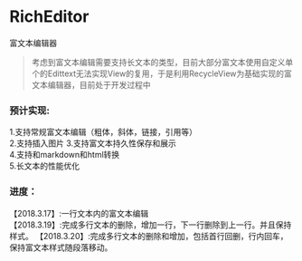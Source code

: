 # RichEditor
富文本编辑器

>考虑到富文本编辑需要支持长文本的类型，目前大部分富文本使用自定义单个的Edittext无法实现View的复用，于是利用RecycleView为基础实现的富文本编辑器，目前处于开发过程中
### 预计实现:
1.支持常规富文本编辑（粗体，斜体，链接，引用等）  
2.支持插入图片
3.支持富文本持久性保存和展示  
4.支持和markdown和html转换  
5.长文本的性能优化  

### 进度：
【2018.3.17】:一行文本内的富文本编辑  
【2018.3.19】:完成多行文本的删除，增加一行，下一行删除到上一行。并且保持样式。
【2018.3.20】:完成多行文本的删除和增加，包括首行回删，行内回车，保持富文本样式随段落移动。
